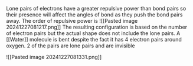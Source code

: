 Lone pairs of electrons have a greater repulsive power than bond pairs so their presence will affect the angles of bond as they push the bond pairs away. The order of repulsive power is
![[Pasted image 20241227081217.png]]
The resulting configuration is based on the number of electron pairs but the actual shape does not include the lone pairs. A [[Water]] molecule is bent despite the fact it has 4 electron pairs around oxygen. 2 of the pairs are lone pairs and are invisible

![[Pasted image 20241227081331.png]]